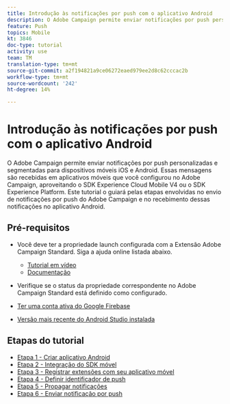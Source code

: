```yaml
---
title: Introdução às notificações por push com o aplicativo Android
description: O Adobe Campaign permite enviar notificações por push personalizadas e segmentadas para dispositivos móveis iOS e Android. Essas mensagens são recebidas em aplicativos móveis que você configurou no Adobe Campaign, aproveitando o SDK Experience Cloud Mobile V4 ou o SDK Experience Platform. Este tutorial o guiará pelas etapas envolvidas no envio de notificações por push do Adobe Campaign e no recebimento dessas notificações no aplicativo Android.
feature: Push
topics: Mobile
kt: 3846
doc-type: tutorial
activity: use
team: TM
translation-type: tm+mt
source-git-commit: a2f194821a9ce06272eaed979ee2d8c62cccac2b
workflow-type: tm+mt
source-wordcount: '242'
ht-degree: 14%

---
```


# Introdução às notificações por push com o aplicativo Android

O Adobe Campaign permite enviar notificações por push personalizadas e segmentadas para dispositivos móveis iOS e Android.
Essas mensagens são recebidas em aplicativos móveis que você configurou no Adobe Campaign, aproveitando o SDK Experience Cloud Mobile V4 ou o SDK Experience Platform.
Este tutorial o guiará pelas etapas envolvidas no envio de notificações por push do Adobe Campaign e no recebimento dessas notificações no aplicativo Android.

## Pré-requisitos

* Você deve ter a propriedade launch configurada com a Extensão Adobe Campaign Standard. Siga a ajuda online listada abaixo.
   * [Tutorial em vídeo](https://video.tv.adobe.com/v/26224?quality=12&captions=por_br)
   * [Documentação](https://docs.adobe.com/content/help/en/campaign-learn/campaign-standard-tutorials/communication-channels/mobile/configure-mobile-apps-using-aep-sdk.html)

* Verifique se o status da propriedade correspondente no Adobe Campaign Standard está definido como configurado.
* [Ter uma conta ativa do Google Firebase](https://firebase.google.com)
* [Versão mais recente do Android Studio instalada](https://developer.android.com/studio)

## Etapas do tutorial

* [Etapa 1 - Criar aplicativo Android](/help/tutorial-push-notifications-android/create-android-app.md)
* [Etapa 2 - Integração do SDK móvel](/help/tutorial-push-notifications-android/integrating-with-mobile-sdk.md)
* [Etapa 3 - Registrar extensões com seu aplicativo móvel](/help/tutorial-push-notifications-android/register-mobile-extensions.md)
* [Etapa 4 - Definir identificador de push](/help/tutorial-push-notifications-android/set-push-identifier.md)
* [Etapa 5 - Propagar notificações](/help/tutorial-push-notifications-android/propagate-notification.md)
* [Etapa 6 - Enviar notificação por push](/help/tutorial-push-notifications-android/send-push-notification.md)
